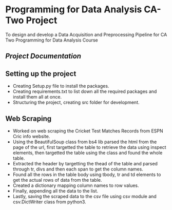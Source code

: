 # Programming for Data Analysis CA-Two Project

 To design and develop a Data Acquisition and Preprocessing Pipeline for CA Two Programming for Data Analysis Course

## *Project Documentation*

## Setting up the project

- Creating Setup.py file to install the packages.
- Creating requirements.txt to list down all the required packages and install them all at once.
- Structuring the project, creating src folder for development.

## Web Scraping

- Worked on web scraping the Cricket Test Matches Records from ESPN Cric info website.
- Using the BeautifulSoup class from bs4 lib parsed the html from the page of the url, first targetted the table to retrieve the data using inspect elements, then targetted the table using the class and found the whole table.
- Extracted the header by targetting the thead of the table and parsed through tr, divs and then each span to get the column names.
- Found all the rows in the table body using tbody, tr and td elements to get the actual rows of data from the table.
- Created a dictionary mapping column names to row values.
- Finally, appending all the data to the list.
- Lastly, saving the scraped data to the csv file using csv module and csv.DictWriter class from python3.
 
